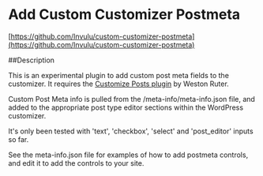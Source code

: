 # Add Custom Customizer Postmeta

[https://github.com/Invulu/custom-customizer-postmeta](https://github.com/Invulu/custom-customizer-postmeta)

##Description

This is an experimental plugin to add custom post meta fields to the customizer. It requires the [Customize Posts plugin](https://github.com/xwp/wp-customize-posts) by Weston Ruter.

Custom Post Meta info is pulled from the /meta-info/meta-info.json file, and added to the appropriate post type editor sections within the WordPress customizer.

It's only been tested with 'text', 'checkbox', 'select' and 'post_editor' inputs so far.

See the meta-info.json file for examples of how to add postmeta controls, and edit it to add the controls to your site.
